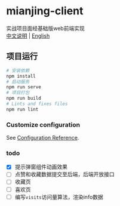 # mianjing-client
实战项目面经基础版web前端实现  
[中文说明](README.md) | [English](README-en.md)
## 项目运行
```sh
# 安装依赖
npm install
# 启动服务
npm run serve
# 项目打包
npm run build
# Lints and fixes files
npm run lint
```

### Customize configuration
See [Configuration Reference](https://cli.vuejs.org/config/).

### todo
- [x] 提示弹窗组件动画效果
- [ ] 点赞和收藏数据提交至后端，后端开放接口
- [ ] 收藏页
- [ ] 喜欢页
- [ ] 编写`visits`访问量算法，渲染info数据